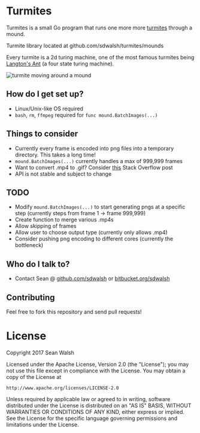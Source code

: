 # Turmites #

Turmites is a small Go program that runs one more more [turmites](https://en.wikipedia.org/wiki/Turmite) through a mound.

Turmite library located at github.com/sdwalsh/turmites/mounds

Every turmite is a 2d turing machine, one of the most famous turmites being [Langton's Ant](https://en.wikipedia.org/wiki/Langton%27s_ant) (a four state turing machine).

![turmite moving around a mound](https://raw.githubusercontent.com/sdwalsh/turmites/master/color.gif)

## How do I get set up? ##

* Linux/Unix-like OS required
* `bash`, `rm`, `ffmpeg` required for `func mound.BatchImages(...)`

## Things to consider ##

* Currently every frame is encoded into png files into a temporary directory. This takes a long time!
* `mound.BatchImages(...)` currently handles a max of 999,999 frames
* Want to convert .mp4 to .gif? Consider [this](https://superuser.com/questions/556029/how-do-i-convert-a-video-to-gif-using-ffmpeg-with-reasonable-quality) Stack Overflow post
* API is not stable and subject to change

## TODO ##

* Modify `mound.BatchImages(...)` to start generating pngs at a specific step (currently steps from frame 1 -> frame 999,999)
* Create function to merge various .mp4s
* Allow skipping of frames
* Allow user to choose output type (currently only allows .mp4)
* Consider pushing png encoding to different cores (currently the bottleneck)

## Who do I talk to? ##

* Contact Sean @ [github.com/sdwalsh](https://www.github.com/sdwalsh) or [bitbucket.org/sdwalsh](https://www.bitbucket.org/sdwalsh)

## Contributing ##

Feel free to fork this repository and send pull requests!

# License #

Copyright 2017 Sean Walsh

Licensed under the Apache License, Version 2.0 (the "License");
you may not use this file except in compliance with the License.
You may obtain a copy of the License at

    http://www.apache.org/licenses/LICENSE-2.0

Unless required by applicable law or agreed to in writing, software
distributed under the License is distributed on an "AS IS" BASIS,
WITHOUT WARRANTIES OR CONDITIONS OF ANY KIND, either express or implied.
See the License for the specific language governing permissions and
limitations under the License.
